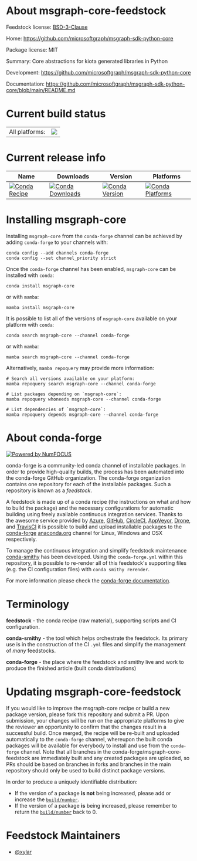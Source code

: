 About msgraph-core-feedstock
============================

Feedstock license: [BSD-3-Clause](https://github.com/conda-forge/msgraph-core-feedstock/blob/main/LICENSE.txt)

Home: https://github.com/microsoftgraph/msgraph-sdk-python-core

Package license: MIT

Summary: Core abstractions for kiota generated libraries in Python

Development: https://github.com/microsoftgraph/msgraph-sdk-python-core

Documentation: https://github.com/microsoftgraph/msgraph-sdk-python-core/blob/main/README.md

Current build status
====================


<table><tr><td>All platforms:</td>
    <td>
      <a href="https://dev.azure.com/conda-forge/feedstock-builds/_build/latest?definitionId=22432&branchName=main">
        <img src="https://dev.azure.com/conda-forge/feedstock-builds/_apis/build/status/msgraph-core-feedstock?branchName=main">
      </a>
    </td>
  </tr>
</table>

Current release info
====================

| Name | Downloads | Version | Platforms |
| --- | --- | --- | --- |
| [![Conda Recipe](https://img.shields.io/badge/recipe-msgraph--core-green.svg)](https://anaconda.org/conda-forge/msgraph-core) | [![Conda Downloads](https://img.shields.io/conda/dn/conda-forge/msgraph-core.svg)](https://anaconda.org/conda-forge/msgraph-core) | [![Conda Version](https://img.shields.io/conda/vn/conda-forge/msgraph-core.svg)](https://anaconda.org/conda-forge/msgraph-core) | [![Conda Platforms](https://img.shields.io/conda/pn/conda-forge/msgraph-core.svg)](https://anaconda.org/conda-forge/msgraph-core) |

Installing msgraph-core
=======================

Installing `msgraph-core` from the `conda-forge` channel can be achieved by adding `conda-forge` to your channels with:

```
conda config --add channels conda-forge
conda config --set channel_priority strict
```

Once the `conda-forge` channel has been enabled, `msgraph-core` can be installed with `conda`:

```
conda install msgraph-core
```

or with `mamba`:

```
mamba install msgraph-core
```

It is possible to list all of the versions of `msgraph-core` available on your platform with `conda`:

```
conda search msgraph-core --channel conda-forge
```

or with `mamba`:

```
mamba search msgraph-core --channel conda-forge
```

Alternatively, `mamba repoquery` may provide more information:

```
# Search all versions available on your platform:
mamba repoquery search msgraph-core --channel conda-forge

# List packages depending on `msgraph-core`:
mamba repoquery whoneeds msgraph-core --channel conda-forge

# List dependencies of `msgraph-core`:
mamba repoquery depends msgraph-core --channel conda-forge
```


About conda-forge
=================

[![Powered by
NumFOCUS](https://img.shields.io/badge/powered%20by-NumFOCUS-orange.svg?style=flat&colorA=E1523D&colorB=007D8A)](https://numfocus.org)

conda-forge is a community-led conda channel of installable packages.
In order to provide high-quality builds, the process has been automated into the
conda-forge GitHub organization. The conda-forge organization contains one repository
for each of the installable packages. Such a repository is known as a *feedstock*.

A feedstock is made up of a conda recipe (the instructions on what and how to build
the package) and the necessary configurations for automatic building using freely
available continuous integration services. Thanks to the awesome service provided by
[Azure](https://azure.microsoft.com/en-us/services/devops/), [GitHub](https://github.com/),
[CircleCI](https://circleci.com/), [AppVeyor](https://www.appveyor.com/),
[Drone](https://cloud.drone.io/welcome), and [TravisCI](https://travis-ci.com/)
it is possible to build and upload installable packages to the
[conda-forge](https://anaconda.org/conda-forge) [anaconda.org](https://anaconda.org/)
channel for Linux, Windows and OSX respectively.

To manage the continuous integration and simplify feedstock maintenance
[conda-smithy](https://github.com/conda-forge/conda-smithy) has been developed.
Using the ``conda-forge.yml`` within this repository, it is possible to re-render all of
this feedstock's supporting files (e.g. the CI configuration files) with ``conda smithy rerender``.

For more information please check the [conda-forge documentation](https://conda-forge.org/docs/).

Terminology
===========

**feedstock** - the conda recipe (raw material), supporting scripts and CI configuration.

**conda-smithy** - the tool which helps orchestrate the feedstock.
                   Its primary use is in the construction of the CI ``.yml`` files
                   and simplify the management of *many* feedstocks.

**conda-forge** - the place where the feedstock and smithy live and work to
                  produce the finished article (built conda distributions)


Updating msgraph-core-feedstock
===============================

If you would like to improve the msgraph-core recipe or build a new
package version, please fork this repository and submit a PR. Upon submission,
your changes will be run on the appropriate platforms to give the reviewer an
opportunity to confirm that the changes result in a successful build. Once
merged, the recipe will be re-built and uploaded automatically to the
`conda-forge` channel, whereupon the built conda packages will be available for
everybody to install and use from the `conda-forge` channel.
Note that all branches in the conda-forge/msgraph-core-feedstock are
immediately built and any created packages are uploaded, so PRs should be based
on branches in forks and branches in the main repository should only be used to
build distinct package versions.

In order to produce a uniquely identifiable distribution:
 * If the version of a package **is not** being increased, please add or increase
   the [``build/number``](https://docs.conda.io/projects/conda-build/en/latest/resources/define-metadata.html#build-number-and-string).
 * If the version of a package **is** being increased, please remember to return
   the [``build/number``](https://docs.conda.io/projects/conda-build/en/latest/resources/define-metadata.html#build-number-and-string)
   back to 0.

Feedstock Maintainers
=====================

* [@xylar](https://github.com/xylar/)

